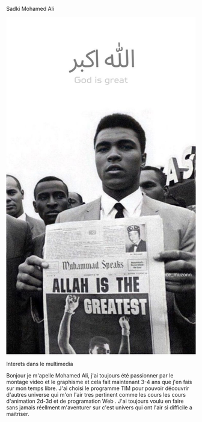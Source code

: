 Sadki Mohamed Ali

![Image](Photo-Ali.jpg)


Interets dans le multimedia

Bonjour je m'apelle Mohamed Ali, j'ai toujours été passionner par le montage video et le graphisme et cela fait maintenant 3-4 ans que j'en fais sur mon temps libre.
J'ai choisi le programme TIM pour pouvoir découvrir d'autres universe qui m'on l'air tres pertinent comme les cours les cours d'animation 2d-3d et de programation Web .
J'ai toujours voulu en faire sans jamais réellment m'aventurer sur c'est univers qui ont l'air si difficile a maitriser. 

